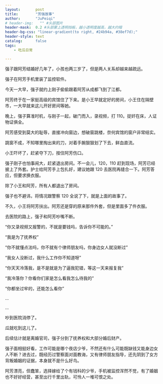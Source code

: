 ```yaml
---
layout:       post
title:        "芳强故事"
author:       "JuPeiqi"
# header-img:   "" #头部图片
header-mask:  0.2 #头部蒙上透明挡板，越小透明度越高，越大约暗
header-bg-css: "linear-gradient(to right, #24b94a, #38ef7d);"
header-style: text
catalog:      false
tags:
    - 吃瓜日常

---
```


强子跟阿芳结婚好几年了，小孩也两三岁了，但是两人关系却越来越疏远。

强子在阿芳手机里装了监控软件。

今天一大早，强子就约上刚子偷偷跟着阿芳从成都飞到了江都。

阿芳终于在一家挺高级的宾馆住了下来。是小王早就定好的房间，小王住在隔壁市，一大早就来这儿开好房间等她。

晚上，强子算准时机，与刚子一起，破门而入，录视频，打 110。捉奸在床，人证物证俱全。

阿芳感受到莫大的耻辱，直接冲向窗边，想破窗跳楼，奈何宾馆的窗户非常结实。

跳窗不成，不知哪里掏出来的刀，对着手腕狠狠划了下去，鲜血直流。

小王吓坏了，赶紧夺下刀，按住阿芳伤口。

强子刚子也怕事闹大，赶紧退出房间。不一会儿，120，110 赶到现场，阿芳已经披上了外套。护士给阿芳手上包扎好，建议她跟 120 去医院再缝合一下。阿芳答应，但要求换衣服。

除了小王和阿芳，所有人都退出了房间。

强子也不避讳，将情况跟警察 120 全说了下，就是上面的故事了。

不久，小王将阿芳扶出。阿芳还是穿的原来那件外套，但是里面多了件衣服。

去医院的路上，强子和阿芳吵嘴不断。

“你又录视频又报警的，不就是要钱吗，告诉你不可能的。”

“我是为了抚养权”

“你不就懂点法吗，你不就有个律师朋友吗，你身边女人就没断过”

“我女人没断过，我什么工作你不知道呀”

“你天天冷落我，是不是就是为了逼我犯错，等这一天来报复我”

“我冷落你？你看你们家是怎么看我怎么待我的”

“你都坐过牢的，还能怎么看你”

…

…

吵到医院消停了。

瓜就吃到这儿了。

后续估计就是离婚官司，强子分到了抚养权和大部分婚后财产。

强子面相挺好看，工作可能是哪个夜店少爷，不然还有什么可能既缺钱又能身边女人不断？进去过，既经历过警察面对面教诲，又有律师朋友指导，还先阴到了女方背叛婚姻的证据，本身就不是什么好鸟。

阿芳漂亮，但蠢笨，选择嫁给了个有钱科的少爷，手机被监控浑然不觉，有了婚姻也不好好经营，甚至出行千里出轨，可怜人一堆可恨之处。


